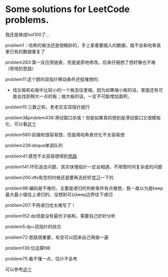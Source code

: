 # Some solutions for LeetCode problems.
我还是换成hot100了...

problem1：哈希的做法还是很精妙的，手上拿着要插入的数据，就不会和哈希表里已有的数据重复了

problem283:第一反应用链表，但是是原地修改。后来仔细想了想好像也不难（奇怪的思路）

problem11:这个题的双指针移动条件还挺难想的:

+ 找左板和右板中比较小的一个板去往里缩。因为如果缩小板的话，里面还有可能会找到稍大一点的板；缩大板的话，一定不可能增加面积。

problem15:三数之和，老老实实双指针就行

problem3&problem438:滑动窗口杀我！但是如果真的想到是滑动窗口又很模板化，可以看[这个](https://leetcode.cn/problems/find-all-anagrams-in-a-string/solutions/9749/hua-dong-chuang-kou-tong-yong-si-xiang-jie-jue-zi-/?envType=study-plan-v2&envId=top-100-liked)

problem560:前缀和很容易想，但是用哈希表优化不太容易想

problem239:deque单调队列

problem41:感觉不太容易想得到[思路](https://leetcode.cn/problems/first-missing-positive/solutions/304743/que-shi-de-di-yi-ge-zheng-shu-by-leetcode-solution/?envType=study-plan-v2&envId=top-100-liked)

problem141:环形追击问题，其实快慢指针一定会相遇，不用管时间复杂度的问题

problem200:dfs有空的时候还是要再去好好[学习](https://leetcode.cn/problems/number-of-islands/solutions/211211/dao-yu-lei-wen-ti-de-tong-yong-jie-fa-dfs-bian-li-/?envType=study-plan-v2&envId=top-100-liked)一下的

problem98:编码是不难的，主要是递归的判断条件有点难想，我一直以为是keep最大最小值往上递归的，没想到可以keep边界往下递归

problem207:不用递归也太难写了！

problem152:dp但是没有最优子结构，需要自己好好分析

problem5:dp+双指针的综合

problem72:思路很重要，有空可以回来自己再做一遍

problem136:位运算NB

problem75:看不懂一点，估计不会考

可以参考[这个](https://zhuanlan.zhihu.com/p/349940945)